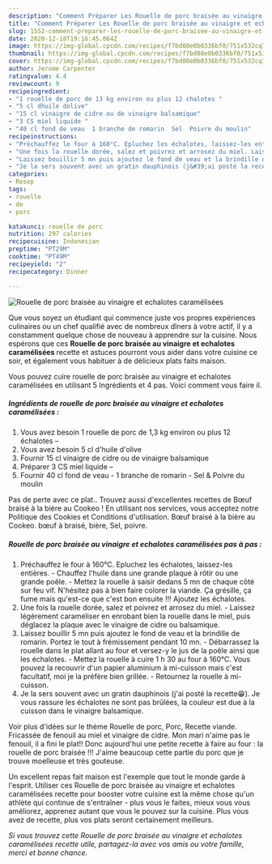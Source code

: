 ```yaml
---
description: "Comment Préparer Les Rouelle de porc braisée au vinaigre et echalotes caramélisées"
title: "Comment Préparer Les Rouelle de porc braisée au vinaigre et echalotes caramélisées"
slug: 1552-comment-preparer-les-rouelle-de-porc-braisee-au-vinaigre-et-echalotes-caramelisees
date: 2020-12-18T19:16:45.064Z
image: https://img-global.cpcdn.com/recipes/f7bd08e0b0336bf0/751x532cq70/rouelle-de-porc-braisee-au-vinaigre-et-echalotes-caramelisees-photo-principale-de-la-recette.jpg
thumbnail: https://img-global.cpcdn.com/recipes/f7bd08e0b0336bf0/751x532cq70/rouelle-de-porc-braisee-au-vinaigre-et-echalotes-caramelisees-photo-principale-de-la-recette.jpg
cover: https://img-global.cpcdn.com/recipes/f7bd08e0b0336bf0/751x532cq70/rouelle-de-porc-braisee-au-vinaigre-et-echalotes-caramelisees-photo-principale-de-la-recette.jpg
author: Jerome Carpenter
ratingvalue: 4.4
reviewcount: 9
recipeingredient:
- "1 rouelle de porc de 13 kg environ ou plus 12 chalotes "
- "5 cl dhuile dolive"
- "15 cl vinaigre de cidre ou de vinaigre balsamique"
- "3 CS miel liquide "
- "40 cl fond de veau  1 branche de romarin  Sel  Poivre du moulin"
recipeinstructions:
- "Préchauffez le four à 160°C. Epluchez les échalotes, laissez-les entières. Chauffez l&#39;huile dans une grande plaque à rôtir ou une grande poêle. Mettez la rouelle à saisir dedans 5 mn de chaque côté sur feu vif. N&#39;hésitez pas à bien faire colorer la viande. Ça grésille, ça fume mais qu&#39;est-ce que c&#39;est bon ensuite !!! Ajoutez les échalotes."
- "Une fois la rouelle dorée, salez et poivrez et arrosez du miel. Laissez légèrement caraméliser en enrobant bien la rouelle dans le miel, puis déglacez la plaque avec le vinaigre de cidre ou balsamique."
- "Laissez bouillir 5 mn puis ajoutez le fond de veau et la brindille de romarin. Portez le tout à frémissement pendant 10 mn. Débarrassez la rouelle dans le plat allant au four et versez-y le jus de la poêle ainsi que les échalotes. Mettez la rouelle à cuire 1 h 30 au four à 160°C. Vous pouvez la recouvrir d&#39;un papier aluminium à mi-cuisson mais c&#39;est facultatif, moi je la préfère bien grillée. Retournez la rouelle à mi-cuisson."
- "Je la sers souvent avec un gratin dauphinois (j&#39;ai posté la recette😁). Je vous rassure les échalotes ne sont pas brûlées, la couleur est due à la cuisson dans le vinaigre balsamique."
categories:
- Resep
tags:
- rouelle
- de
- porc

katakunci: rouelle de porc 
nutrition: 297 calories
recipecuisine: Indonesian
preptime: "PT29M"
cooktime: "PT49M"
recipeyield: "2"
recipecategory: Dinner

---
```



![Rouelle de porc braisée au vinaigre et echalotes caramélisées](https://img-global.cpcdn.com/recipes/f7bd08e0b0336bf0/751x532cq70/rouelle-de-porc-braisee-au-vinaigre-et-echalotes-caramelisees-photo-principale-de-la-recette.jpg)

Que vous soyez un étudiant qui commence juste vos propres expériences culinaires ou un chef qualifié avec de nombreux dîners à votre actif, il y a constamment quelque chose de nouveau à apprendre sur la cuisine. Nous espérons que ces <strong> Rouelle de porc braisée au vinaigre et echalotes caramélisées </strong> recette et astuces pourront vous aider dans votre cuisine ce soir, et également vous habituer à de délicieux plats faits maison.

<!--inarticleads1-->

Vous pouvez cuire rouelle de porc braisée au vinaigre et echalotes caramélisées en utilisant 5 Ingrédients et 4 pas. Voici comment vous faire il.

##### Ingrédients de rouelle de porc braisée au vinaigre et echalotes caramélisées :

1. Vous avez besoin 1 rouelle de porc de 1,3 kg environ ou plus 12 échalotes –
1. Vous avez besoin 5 cl d&#39;huile d&#39;olive
1. Fournir 15 cl vinaigre de cidre ou de vinaigre balsamique
1. Préparer 3 CS miel liquide –
1. Fournir 40 cl fond de veau - 1 branche de romarin - Sel &amp; Poivre du moulin


Pas de perte avec ce plat.. Trouvez aussi d&#39;excellentes recettes de Bœuf braisé à la bière au Cookeo ! En utilisant nos services, vous acceptez notre Politique des Cookies et Conditions d&#39;utilisation. Bœuf braisé à la bière au Cookeo. bœuf à braisé, bière, Sel, poivre. 

<!--inarticleads2-->

##### Rouelle de porc braisée au vinaigre et echalotes caramélisées pas à pas :

1. Préchauffez le four à 160°C. Epluchez les échalotes, laissez-les entières. - Chauffez l&#39;huile dans une grande plaque à rôtir ou une grande poêle. - Mettez la rouelle à saisir dedans 5 mn de chaque côté sur feu vif. N&#39;hésitez pas à bien faire colorer la viande. Ça grésille, ça fume mais qu&#39;est-ce que c&#39;est bon ensuite !!! Ajoutez les échalotes.
1. Une fois la rouelle dorée, salez et poivrez et arrosez du miel. - Laissez légèrement caraméliser en enrobant bien la rouelle dans le miel, puis déglacez la plaque avec le vinaigre de cidre ou balsamique.
1. Laissez bouillir 5 mn puis ajoutez le fond de veau et la brindille de romarin. Portez le tout à frémissement pendant 10 mn. - Débarrassez la rouelle dans le plat allant au four et versez-y le jus de la poêle ainsi que les échalotes. - Mettez la rouelle à cuire 1 h 30 au four à 160°C. Vous pouvez la recouvrir d&#39;un papier aluminium à mi-cuisson mais c&#39;est facultatif, moi je la préfère bien grillée. - Retournez la rouelle à mi-cuisson.
1. Je la sers souvent avec un gratin dauphinois (j&#39;ai posté la recette😁). Je vous rassure les échalotes ne sont pas brûlées, la couleur est due à la cuisson dans le vinaigre balsamique.


Voir plus d&#39;idées sur le thème Rouelle de porc, Porc, Recette viande. Fricassée de fenouil au miel et vinaigre de cidre. Mon mari n&#39;aime pas le fenouil, il a fini le plat!! Donc aujourd&#39;hui une petite recette à faire au four : la rouelle de porc braisée !!! J&#39;aime beaucoup cette partie du porc que je trouve moelleuse et très gouteuse. 

<!--inarticleads1-->

<p>
Un excellent repas fait maison est l'exemple que tout le monde garde à l'esprit. Utiliser ces Rouelle de porc braisée au vinaigre et echalotes caramélisées recette pour booster votre cuisine est la même chose qu'un athlète qui continue de s'entraîner - plus vous le faites, mieux vous vous améliorez, apprenez autant que vous le pouvez sur la cuisine. Plus vous avez de recette, plus vos plats seront certainement meilleurs.
</p>

<p>
<i>Si vous trouvez cette Rouelle de porc braisée au vinaigre et echalotes caramélisées recette utile, partagez-la avec vos amis ou votre famille, merci et bonne chance.</i>
</p>

